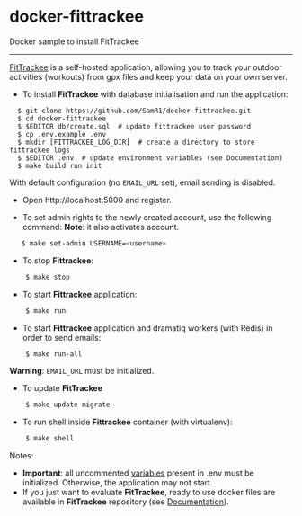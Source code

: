 # docker-fittrackee

Docker sample to install FitTrackee

---

[FitTrackee](https://samr1.github.io/FitTrackee/) is a self-hosted application, allowing you to track your outdoor activities (workouts) from gpx files and keep your data on your own server.

- To install **FitTrackee** with database initialisation and run the application:

```shell
  $ git clone https://github.com/SamR1/docker-fittrackee.git
  $ cd docker-fittrackee
  $ $EDITOR db/create.sql  # update fittrackee user password
  $ cp .env.example .env
  $ mkdir [FITTRACKEE_LOG_DIR]  # create a directory to store fittrackee logs
  $ $EDITOR .env  # update environment variables (see Documentation)
  $ make build run init
```

With default configuration (no `EMAIL_URL` set), email sending is disabled.

- Open http://localhost:5000 and register.

- To set admin rights to the newly created account, use the following command:
  **Note**: it also activates account.

```bash
   $ make set-admin USERNAME=<username>
```

- To stop **Fittrackee**:

```bash
    $ make stop
```

- To start **Fittrackee** application:

```bash
    $ make run
```

- To start **Fittrackee** application and dramatiq workers (with Redis) in order to send emails:

```bash
    $ make run-all
```

  **Warning**: `EMAIL_URL` must be initialized.

- To update **FitTrackee**

```bash
    $ make update migrate 
```

- To run shell inside **Fittrackee** container (with virtualenv):

```bash
    $ make shell
```


Notes:
- **Important**: all uncommented [variables](https://samr1.github.io/FitTrackee/installation.html#environment-variables) present in .env must be initialized. Otherwise, the application may not start.
- If you just want to evaluate **FitTrackee**, ready to use docker files are available in **FitTrackee** repository (see [Documentation](https://samr1.github.io/FitTrackee/installation.html#docker)).
